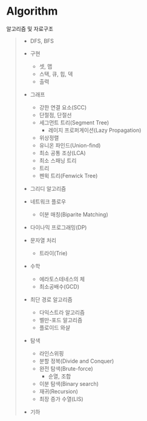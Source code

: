 # Algorithm
알고리즘 및 자료구조

> - DFS, BFS
>
> - 구현
>    - 셋, 맵
>    - 스택, 큐, 힙, 덱
>    - 출력
>
> - 그래프
>    - 강한 연결 요소(SCC)
>    - 단절점, 단절선
>    - 세그먼트 트리(Segment Tree)
>        - 레이지 프로퍼게이션(Lazy Propagation)
>    - 위상정렬
>    - 유니온 파인드(Union-find)
>    - 최소 공통 조상(LCA)
>    - 최소 스패닝 트리
>    - 트리
>    - 펜윅 트리(Fenwick Tree)
>
> - 그리디 알고리즘
>
> - 네트워크 플로우
>    - 이분 매칭(Biparite Matching)
>
> - 다이나믹 프로그래밍(DP)
>
> - 문자열 처리
>    - 트라이(Trie)
>
> - 수학
>    - 에라토스테네스의 체
>    - 최소공배수(GCD)
>
> - 최단 경로 알고리즘
>    - 다익스트라 알고리즘
>    - 벨만-포드 알고리즘
>    - 플로이드 와샬
>
> - 탐색
>    - 라인스위핑
>    - 분할 정복(Divide and Conquer)
>    - 완전 탐색(Brute-force)
>       - 순열, 조합
>    - 이분 탐색(Binary search)
>    - 재귀(Recursion)
>    - 최장 증가 수열(LIS)
> 
>  - 기하
